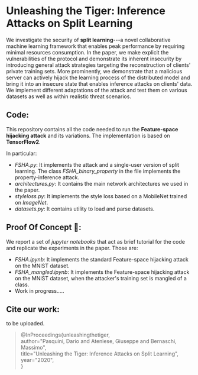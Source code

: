 # Unleashing the Tiger: Inference Attacks on Split Learning
We investigate the security of **split learning**---a novel collaborative machine learning framework that enables peak performance by requiring minimal resources consumption. In the paper, we make explicit the vulnerabilities of the protocol and demonstrate its inherent insecurity by introducing general attack strategies targeting the reconstruction of clients' private training sets. More prominently, we demonstrate that a malicious server can actively hijack the learning process of the distributed model and bring it into an insecure state that enables inference attacks on clients' data. We implement different adaptations of the attack and test them on various datasets as well as within realistic threat scenarios.

## Code:

This repository contains all the code needed to run the **Feature-space hijacking attack** and its variations. The implementation is based on **TensorFlow2**.

In particular:

*  *FSHA.py*: It implements the attack and a single-user version of split learning. The class *FSHA_binary_property* in the file implements the property-inference attack.
* *architectures.py*: It contains the main network architectures we used in the paper.
* *styleloss.py*: It implements the style loss based on a MobileNet trained on *ImageNet*.
* *datasets.py*: It contains utility to load and parse datasets.

## Proof Of Concept 🐯:

We report a set of *jupyter notebooks* that act as brief tutorial for the code and replicate the experiments in the paper. Those are:

* *FSHA.ipynb*: It implements the standard Feature-space hijacking attack on the MNIST dataset.
* *FSHA_mangled.ipynb*: It implements the Feature-space hijacking attack on the MNIST dataset, when the attacker's training set is mangled of a class.
* Work in progress.....

## Cite our work:
to be uploaded.
> @InProceedings{unleashingthetiger,<br>
> author="Pasquini, Dario and Ateniese, Giuseppe and Bernaschi, Massimo",<br>
> title="Unleashing the Tiger: Inference Attacks on Split Learning",<br>
> year="2020",<br>
> }



